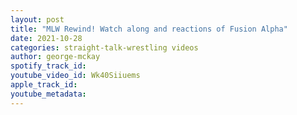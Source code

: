 ```yaml
---
layout: post
title: "MLW Rewind! Watch along and reactions of Fusion Alpha"
date: 2021-10-28
categories: straight-talk-wrestling videos
author: george-mckay
spotify_track_id: 
youtube_video_id: Wk40Siiuems
apple_track_id: 
youtube_metadata: 
---
```

